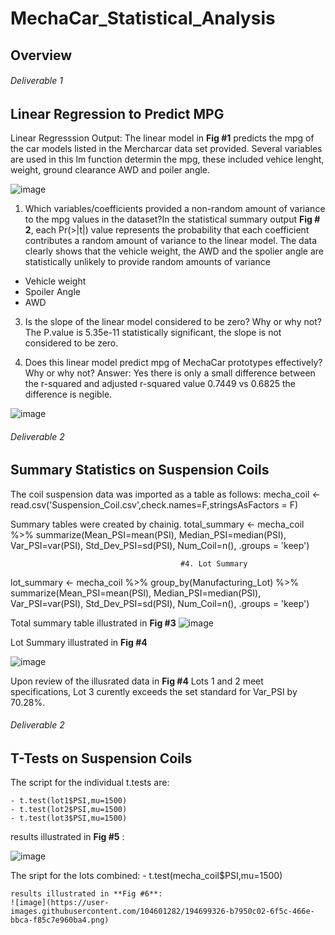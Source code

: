 # MechaCar_Statistical_Analysis

## Overview


###### *Deliverable 1* 
## Linear Regression to Predict MPG

Linear Regresssion Output: The linear model in **Fig #1** predicts the mpg of the car models listed in the Mercharcar data set provided. Several variables are used in this lm function  determin the mpg, these included  vehice lenght, weight, ground clearance AWD and poiler angle.   

![image](https://user-images.githubusercontent.com/104601282/194696410-ce8261b0-04a6-43bb-b4d8-6df73f68ee08.png)

1. Which variables/coefficients provided a non-random amount of variance to the mpg values in the dataset?In the statistical summary output **Fig # 2**, each Pr(>|t|) value represents the probability that each coefficient contributes a random amount of variance to the linear model. The data clearly shows that the vehicle weight, the AWD and the spolier angle are statistically unlikely to provide random amounts of variance 
  - Vehicle weight 
  - Spoiler Angle
  - AWD

3. Is the slope of the linear model considered to be zero? Why or why not? The P.value is 5.35e-11 statistically significant, the slope is not considered to be zero.


5. Does this linear model predict mpg of MechaCar prototypes effectively? Why or why not?
  Answer: Yes there is only a small difference between the r-squared and adjusted r-squared value 0.7449 vs 0.6825 the difference is negible. 

![image](https://user-images.githubusercontent.com/104601282/194696299-f8b3e05d-95a9-4366-b2fa-7bc53a2bdb1e.png)


###### *Deliverable 2* 

## Summary Statistics on Suspension Coils

The coil suspension data was imported as a table as follows: mecha_coil <- read.csv('Suspension_Coil.csv',check.names=F,stringsAsFactors = F) 

Summary tables were created by chainig. 
total_summary <- mecha_coil %>% summarize(Mean_PSI=mean(PSI),
                                          Median_PSI=median(PSI),
                                          Var_PSI=var(PSI),
                                          Std_Dev_PSI=sd(PSI),
                                          Num_Coil=n(), .groups = 'keep') 
                                          
                                          #4. Lot Summary                                                                
lot_summary <- mecha_coil  %>% group_by(Manufacturing_Lot) %>% summarize(Mean_PSI=mean(PSI),
                                                                         Median_PSI=median(PSI),
                                                                         Var_PSI=var(PSI),
                                                                         Std_Dev_PSI=sd(PSI),
                                                                         Num_Coil=n(), .groups = 'keep')
                                                                         
                                          
Total summary table illustrated in **Fig #3**
![image](https://user-images.githubusercontent.com/104601282/194698003-78daf668-1c52-4036-8b1b-99215c45c5c8.png)

Lot Summary illustrated in **Fig #4**

![image](https://user-images.githubusercontent.com/104601282/194698070-974197d6-3ad2-4008-9273-99d264c64702.png)

Upon review of the illusrated data in **Fig #4**  Lots 1 and 2 meet specifications, Lot 3 curently exceeds the set standard for Var_PSI by 70.28%. 


###### *Deliverable 2* 

## T-Tests on Suspension Coils

The script for the individual t.tests are: 

    - t.test(lot1$PSI,mu=1500)
    - t.test(lot2$PSI,mu=1500)
    - t.test(lot3$PSI,mu=1500)
results illustrated in **Fig #5** : 

![image](https://user-images.githubusercontent.com/104601282/194699182-73070f8a-236e-40cd-af84-793af9cb4597.png)


The sript for the lots combined: 
    - t.test(mecha_coil$PSI,mu=1500)
    
    results illustrated in **Fig #6**:
    ![image](https://user-images.githubusercontent.com/104601282/194699326-b7950c02-6f5c-466e-bbca-f85c7e960ba4.png)
